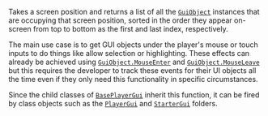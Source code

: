 Takes a screen position and returns a list of all the [`GuiObject`](https://create.roblox.com/docs/reference/engine/classes/GuiObject)
instances that are occupying that screen position, sorted in the order
they appear on-screen from top to bottom as the first and last index,
respectively.

The main use case is to get GUI objects under the player's mouse or touch
inputs to do things like allow selection or highlighting. These effects
can already be achieved using [`GuiObject.MouseEnter`](https://create.roblox.com/docs/reference/engine/classes/GuiObject#MouseEnter) and
[`GuiObject.MouseLeave`](https://create.roblox.com/docs/reference/engine/classes/GuiObject#MouseLeave) but this requires the developer to track
these events for their UI objects all the time even if they only need this
functionality in specific circumstances.

Since the child classes of [`BasePlayerGui`](https://create.roblox.com/docs/reference/engine/classes/BasePlayerGui) inherit this function, it
can be fired by class objects such as the [`PlayerGui`](https://create.roblox.com/docs/reference/engine/classes/PlayerGui) and
[`StarterGui`](https://create.roblox.com/docs/reference/engine/classes/StarterGui) folders.